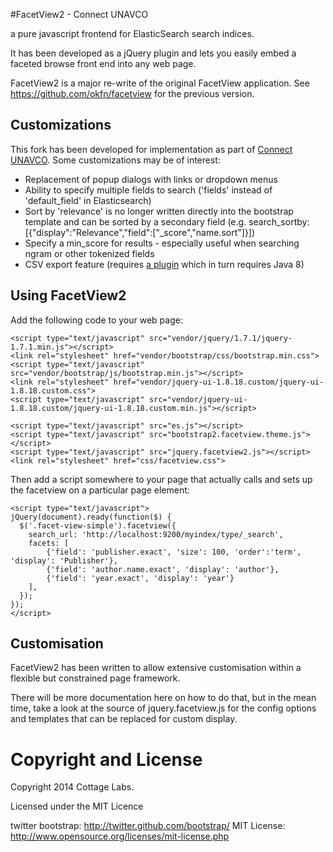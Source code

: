 #FacetView2 - Connect UNAVCO

a pure javascript frontend for ElasticSearch search indices.

It has been developed as a jQuery plugin and lets you easily embed a faceted browse front end into any web page.

FacetView2 is a major re-write of the original FacetView application.  See https://github.com/okfn/facetview for the previous version.

## Customizations

This fork has been developed for implementation as part of [Connect UNAVCO](http://connect.unavco.org). Some customizations may be of interest:

* Replacement of popup dialogs with links or dropdown menus
* Ability to specify multiple fields to search ('fields' instead of 'default_field' in Elasticsearch)
* Sort by 'relevance' is no longer written directly into the bootstrap template  and can be sorted by a secondary field (e.g. search_sortby: [{"display":"Relevance","field":["_score","name.sort"]}])
* Specify a min_score for results - especially useful when searching ngram or other tokenized fields
* CSV export feature (requires [a plugin](https://github.com/jprante/elasticsearch-csv) which in turn requires Java 8)

## Using FacetView2

Add the following code to your web page:

    <script type="text/javascript" src="vendor/jquery/1.7.1/jquery-1.7.1.min.js"></script>
    <link rel="stylesheet" href="vendor/bootstrap/css/bootstrap.min.css">
    <script type="text/javascript" src="vendor/bootstrap/js/bootstrap.min.js"></script>  
    <link rel="stylesheet" href="vendor/jquery-ui-1.8.18.custom/jquery-ui-1.8.18.custom.css">
    <script type="text/javascript" src="vendor/jquery-ui-1.8.18.custom/jquery-ui-1.8.18.custom.min.js"></script>
    
    <script type="text/javascript" src="es.js"></script>
    <script type="text/javascript" src="bootstrap2.facetview.theme.js"></script>
    <script type="text/javascript" src="jquery.facetview2.js"></script>
    <link rel="stylesheet" href="css/facetview.css">

Then add a script somewhere to your page that actually calls and sets up the facetview on a particular page element:

    <script type="text/javascript">
    jQuery(document).ready(function($) {
      $('.facet-view-simple').facetview({
        search_url: 'http://localhost:9200/myindex/type/_search',
        facets: [
            {'field': 'publisher.exact', 'size': 100, 'order':'term', 'display': 'Publisher'},
            {'field': 'author.name.exact', 'display': 'author'},
            {'field': 'year.exact', 'display': 'year'}
        ],
      });
    });
    </script>


## Customisation

FacetView2 has been written to allow extensive customisation within a flexible but constrained page framework.

There will be more documentation here on how to do that, but in the mean time, take a look at the source of jquery.facetview.js for the config options and templates that can be replaced for custom display.


Copyright and License
=====================

Copyright 2014 Cottage Labs.

Licensed under the MIT Licence

twitter bootstrap: http://twitter.github.com/bootstrap/
MIT License: http://www.opensource.org/licenses/mit-license.php

